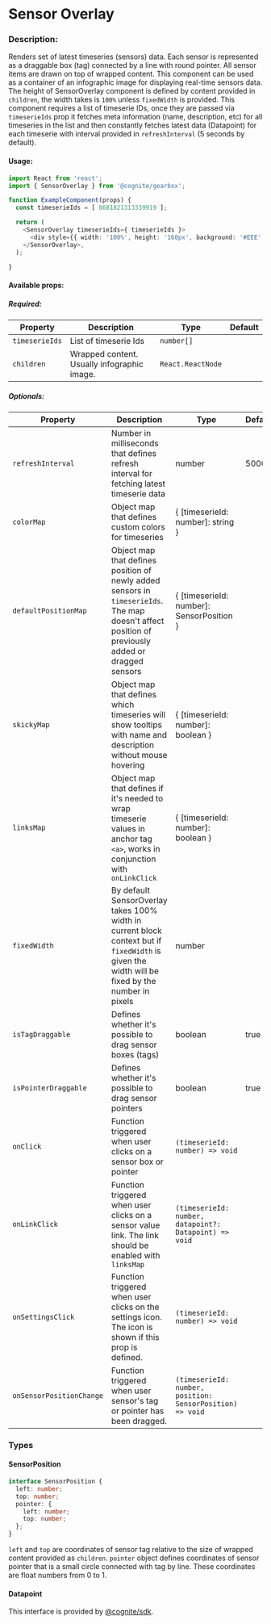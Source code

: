 # Sensor Overlay

<!-- STORY -->

### Description:

Renders set of latest timeseries (sensors) data. Each sensor is represented as a draggable box (tag) connected by a line with round pointer. All sensor items are drawn on top of wrapped content.
This component can be used as a container of an infographic image for displaying real-time sensors data.
The height of SensorOverlay component is defined by content provided in `children`,
the width takes is `100%` unless `fixedWidth` is provided. This component requires a list of timeserie IDs, once they are passed via
`timeserieIds` prop it fetches meta information (name, description, etc) for all timeseries in the list and then constantly fetches latest data (Datapoint) for each timeserie with interval provided in `refreshInterval` (5 seconds by default).

#### Usage:

```typescript jsx
import React from 'react';
import { SensorOverlay } from '@cognite/gearbox';

function ExampleComponent(props) {
  const timeserieIds = [ 8681821313339919 ];

  return (
    <SensorOverlay timeserieIds={ timeserieIds }>
      <div style={{ width: '100%', height: '160px', background: '#EEE' }} />
    </SensorOverlay>,
  );

}
```

#### Available props:
##### Required:

| Property              | Description                                                        | Type                  | Default |
| --------------------- | ------------------------------------------------------------------ | --------------------- | ------- |
| `timeserieIds`        | List of timeserie Ids                                              | `number[]`            |         |
| `children`            | Wrapped content. Usually infographic image.                        | `React.ReactNode`     |         |

##### Optionals:

| Property              | Description                                                      | Type                               | Default |
| --------------------- | ---------------------------------------------------------------- | ---------------------------------- | ------- |
| `refreshInterval`     | Number in milliseconds that defines refresh interval for fetching latest timeserie data | number      | 5000    |
| `colorMap`            | Object map that defines custom colors for timeseries             | { [timeserieId: number]: string }  |         |
| `defaultPositionMap`  | Object map that defines position of newly added sensors in `timeserieIds`. The map doesn't affect position of previously added or dragged sensors         | { [timeserieId: number]: SensorPosition }  |          |
| `skickyMap`           | Object map that defines which timeseries will show tooltips with name and description without mouse hovering  | { [timeserieId: number]: boolean } |       |
| `linksMap`            | Object map that defines if it's needed to wrap timeserie values in anchor tag `<a>`, works in conjunction with `onLinkClick` | { [timeserieId: number]: boolean } |       |
| `fixedWidth`          | By default SensorOverlay takes 100% width in current block context but if `fixedWidth` is given the width will be fixed by the number in pixels  | number |      |
| `isTagDraggable`      | Defines whether it's possible to drag sensor boxes (tags)        | boolean  | true      |
| `isPointerDraggable`  | Defines whether it's possible to drag sensor pointers            | boolean  | true      |
| `onClick`             | Function triggered when user clicks on a sensor box or pointer |`(timeserieId: number) => void`    |         |
| `onLinkClick`         | Function triggered when user clicks on a sensor value link. The link should be enabled with  `linksMap` | `(timeserieId: number, datapoint?: Datapoint) => void`    |         |
| `onSettingsClick`     | Function triggered when user clicks on the settings icon. The icon is shown if this prop is defined. | `(timeserieId: number) => void`    |         |
| `onSensorPositionChange`| Function triggered when user sensor's tag or pointer has been dragged. | `(timeserieId: number, position: SensorPosition) => void`    |         |

### Types
#### SensorPosition
```typescript
interface SensorPosition {
  left: number;
  top: number;
  pointer: {
    left: number;
    top: number;
  };
}
```
`left` and `top` are coordinates of sensor tag relative to the size of wrapped content provided as `children`. 
`pointer` object defines coordinates of sensor pointer that is a small circle connected with tag by line.
These coordinates are float numbers from 0 to 1.
#### Datapoint
This interface is provided by [@cognite/sdk](https://github.com/cognitedata/cognitesdk-js).

